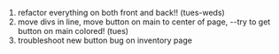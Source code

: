 1. refactor everything on both front and back!! (tues-weds)
2.  move divs in line, move button on main to center of page,
--try to get button on main colored! (tues)
3. troubleshoot new button bug on inventory page
